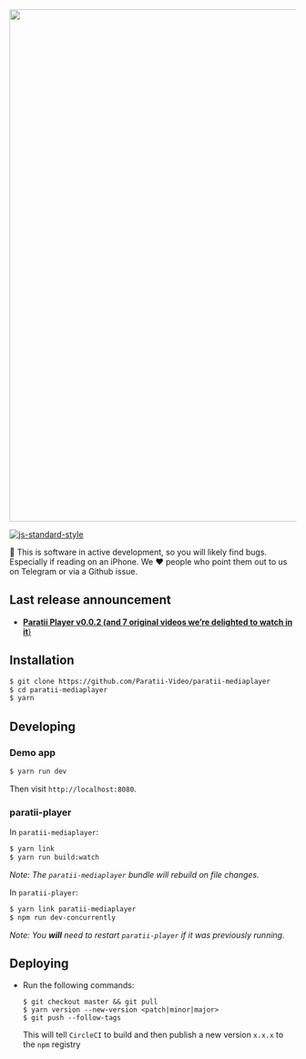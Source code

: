 <img src="https://i.imgur.com/CmTafs7.png" width="900">

[![js-standard-style](https://cdn.rawgit.com/feross/standard/master/badge.svg)](https://github.com/feross/standard)


🚨 This is software in active development, so you will likely find bugs. Especially if reading on an iPhone. We ❤️ people who point them out to us on Telegram or via a Github issue.

## Last release announcement

- [**Paratii Player v0.0.2 (and 7 original videos we’re delighted to watch in it**)](https://medium.com/paratii/paratii-player-v0-0-2-and-7-original-videos-were-delighted-to-watch-in-it-887302fda868)

## Installation


```bash
$ git clone https://github.com/Paratii-Video/paratii-mediaplayer
$ cd paratii-mediaplayer
$ yarn
```

## Developing

### Demo app

```bash
$ yarn run dev
```

Then visit `http://localhost:8080`.

### paratii-player

In `paratii-mediaplayer`:

```bash
$ yarn link
$ yarn run build:watch 
```
_Note: The `paratii-mediaplayer` bundle will rebuild on file changes._

In `paratii-player`:

```bash
$ yarn link paratii-mediaplayer
$ npm run dev-concurrently
```

_Note: You **will** need to restart `paratii-player` if it was previously running._

## Deploying

- Run the following commands:

  ```
  $ git checkout master && git pull
  $ yarn version --new-version <patch|minor|major>
  $ git push --follow-tags
  ```
  This will tell `CircleCI` to build and then publish a new version `x.x.x` to the `npm` registry
